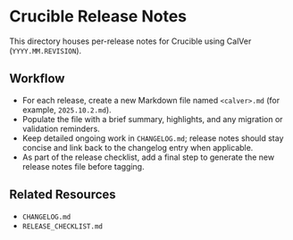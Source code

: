 # Crucible Release Notes

This directory houses per-release notes for Crucible using CalVer (`YYYY.MM.REVISION`).

## Workflow

- For each release, create a new Markdown file named `<calver>.md` (for example, `2025.10.2.md`).
- Populate the file with a brief summary, highlights, and any migration or validation reminders.
- Keep detailed ongoing work in `CHANGELOG.md`; release notes should stay concise and link back to the
  changelog entry when applicable.
- As part of the release checklist, add a final step to generate the new release notes file before tagging.

## Related Resources

- `CHANGELOG.md`
- `RELEASE_CHECKLIST.md`
